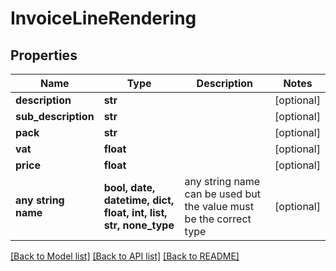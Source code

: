 # InvoiceLineRendering


## Properties
Name | Type | Description | Notes
------------ | ------------- | ------------- | -------------
**description** | **str** |  | [optional] 
**sub_description** | **str** |  | [optional] 
**pack** | **str** |  | [optional] 
**vat** | **float** |  | [optional] 
**price** | **float** |  | [optional] 
**any string name** | **bool, date, datetime, dict, float, int, list, str, none_type** | any string name can be used but the value must be the correct type | [optional]

[[Back to Model list]](../README.md#documentation-for-models) [[Back to API list]](../README.md#documentation-for-api-endpoints) [[Back to README]](../README.md)


